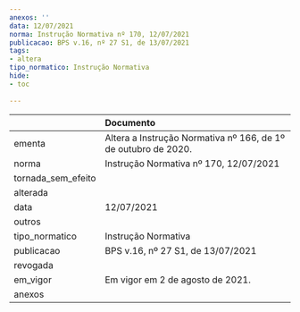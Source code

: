 ```yaml
---
anexos: ''
data: 12/07/2021
norma: Instrução Normativa nº 170, 12/07/2021
publicacao: BPS v.16, nº 27 S1, de 13/07/2021
tags:
- altera
tipo_normatico: Instrução Normativa
hide: 
- toc 
 
---
```


|                    | Documento                                                      |
|:-------------------|:---------------------------------------------------------------|
| ementa             | Altera a Instrução Normativa nº 166, de 1º de outubro de 2020. |
| norma              | Instrução Normativa nº 170, 12/07/2021                         |
| tornada_sem_efeito |                                                                |
| alterada           |                                                                |
| data               | 12/07/2021                                                     |
| outros             |                                                                |
| tipo_normatico     | Instrução Normativa                                            |
| publicacao         | BPS v.16, nº 27 S1, de 13/07/2021                              |
| revogada           |                                                                |
| em_vigor           | Em vigor em 2 de agosto de 2021.                               |
| anexos             |                                                                |